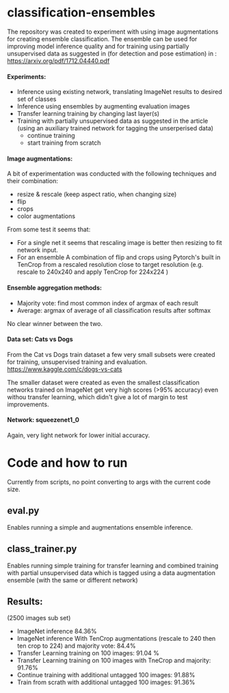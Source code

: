 # classification-ensembles
The repository was created to experiment with using image augmentations for creating ensemble classification.
The ensemble can be used for improving model inference quality and for training using partially unsupervised data as suggested in (for detection and pose estimation) in :
https://arxiv.org/pdf/1712.04440.pdf

#### Experiments:
- Inference using existing network, translating ImageNet results to desired set of classes
- Inference using ensembles by augmenting evaluation images 
- Transfer learning training by changing last layer(s)
- Training with partially unsupervised data as suggested in the article (using an auxiliary trained network for tagging the unserperised data)
  - continue training
  - start training from scratch

#### Image augmentations:

A bit of experimentation was conducted with the following techniques and their combination:
- resize & rescale (keep aspect ratio, when changing size)
- flip
- crops
- color augmentations 

From some test it seems that:
* For a single net it seems that rescaling image is better then resizing to fit network input. 
* For an ensemble A combination of flip and crops using Pytorch's built in TenCrop from a rescaled resolution close to target resolution (e.g. rescale to 240x240 and apply TenCrop for 224x224 )

#### Ensemble aggregation methods:
- Majority vote: find most common index of argmax of each result
- Average: argmax of average of all classification results after softmax

No clear winner between the two.

#### Data set: Cats vs Dogs

From the Cat vs Dogs train dataset a few very small subsets were created for training, unsupervised training and evaluation.
https://www.kaggle.com/c/dogs-vs-cats

The smaller dataset were created as even the smallest classification networks trained on ImageNet get very high scores (>95% accuracy) even withou transfer learning, which didn't give a lot of margin to test improvements.

#### Network: squeezenet1_0
Again, very light network for lower initial accuracy. 

# Code and how to run
Currently from scripts, no point converting to args with the current code size.

## eval.py
Enables running a simple and augmentations ensemble inference.

## class_trainer.py
Enables running simple training for transfer learning and combined training with partial unsupervised data which is tagged using a data augmentation ensemble (with the same or different network)


## Results:
(2500 images sub set)

* ImageNet inference 84.36%
* ImageNet inference With TenCrop augmentations (rescale to 240 then ten crop to 224) and majority vote: 84.4%
* Transfer Learning training on 100 images: 91.04 %
* Transfer Learning training on 100 images with TneCrop and majority: 91.76% 
* Continue training with additional untagged 100 images: 91.88%
* Train from scrath with additional untagged 100 images: 91.36%